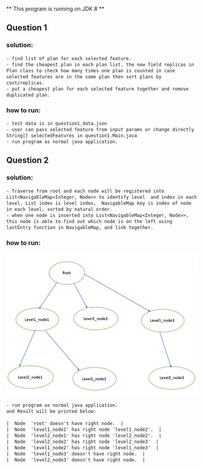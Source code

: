
** This program is running on JDK 8 **

## Question 1

### solution:
	- find list of plan for each selected feature.
	- find the cheapest plan in each plan list. the new field replicas in Plan class to check how many times one plan is counted in case selected features are in the same plan then sort plans by cost/replicas.
	- put a cheapest plan for each selected feature together and remove duplicated plan.

### how to run: 
    - test data is in question1_data.json
    - user can pass selected feature from input params or change directly String[] selectedFeatures in question1.Main.java 
    - run program as normal java application.

## Question 2

### solution:

    - Traverse from root and each node will be registered into List<NavigableMap<Integer, Node>> to identify level  and index in each level. List index is level index,  NavigableMap key is index of node in each level, sorted by natural order.  
    - when one node is inserted into List<NavigableMap<Integer, Node>>, this node is able to find out which node is on the left using lastEntry function in NavigableMap, and link together.

### how to run: 
 
  <img src="tree.png" alt="tree_sample" style="width:600px;"/>
  
   
	- run program as normal java application.
	and Result will be printed below:   

	|  Node  'root' doesn't have right node.  |
	|  Node  'level1_node1' has right node 'level1_node2'.  |
	|  Node  'level2_node1' has right node 'level2_node2'.  |
	|  Node  'level2_node2' has right node 'level2_node3'  |
	|  Node  'level1_node2' has right node 'level1_node3'  |
	|  Node  'level1_node3' doesn't have right node.  |
	|  Node  'level2_node3' doesn't have right node.  |